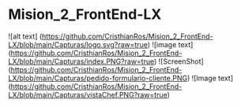 # Mision_2_FrontEnd-LX
![alt text] (https://github.com/CristhianRos/Mision_2_FrontEnd-LX/blob/main/Capturas/logo.svg?raw=true)
![image text] (https://github.com/CristhianRos/Mision_2_FrontEnd-LX/blob/main/Capturas/index.PNG?raw=true)
![ScreenShot] (https://github.com/CristhianRos/Mision_2_FrontEnd-LX/blob/main/Capturas/pedido-formulario-cliente.PNG)
![Image text] (https://github.com/CristhianRos/Mision_2_FrontEnd-LX/blob/main/Capturas/vistaChef.PNG?raw=true)

